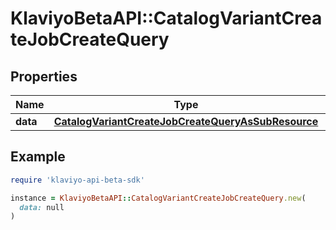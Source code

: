 # KlaviyoBetaAPI::CatalogVariantCreateJobCreateQuery

## Properties

| Name | Type | Description | Notes |
| ---- | ---- | ----------- | ----- |
| **data** | [**CatalogVariantCreateJobCreateQueryAsSubResource**](CatalogVariantCreateJobCreateQueryAsSubResource.md) |  |  |

## Example

```ruby
require 'klaviyo-api-beta-sdk'

instance = KlaviyoBetaAPI::CatalogVariantCreateJobCreateQuery.new(
  data: null
)
```

